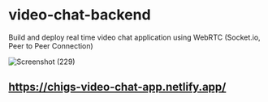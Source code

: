 # video-chat-backend
Build and deploy real time video chat application using WebRTC (Socket.io, Peer to Peer Connection)

![Screenshot (229)](https://user-images.githubusercontent.com/99867142/186809643-767e6e8b-57c7-4f53-b62f-ea9640a81266.png)


## https://chigs-video-chat-app.netlify.app/
